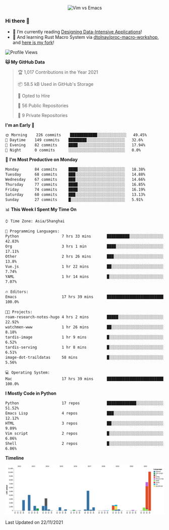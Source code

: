 <p align="center">
    <img src="https://gist.githubusercontent.com/coldnight/e696baffb094e71c96cb302118878eae/raw/40ea5053a6f66cc65f90f437e4173497da225958/banner.gif" alt="Vim vs Emacs" />
</p>

### Hi there 👋

- 📖 I’m currently reading [Designing Data-Intensive Applications](https://www.oreilly.com/library/view/designing-data-intensive-applications/9781491903063/)!
- 🌱 And learning Rust Macro System via [dtolnay/proc-macro-workshop](https://github.com/dtolnay/proc-macro-workshop), and [here is my fork](https://github.com/coldnight/proc-macro-workshop)!

<!--START_SECTION:waka-->
![Profile Views](http://img.shields.io/badge/Profile%20Views-6-blue)

**🐱 My GitHub Data** 

> 🏆 1,017 Contributions in the Year 2021
 > 
> 📦 58.5 kB Used in GitHub's Storage 
 > 
> 💼 Opted to Hire
 > 
> 📜 56 Public Repositories 
 > 
> 🔑 9 Private Repositories  
 > 
**I'm an Early 🐤** 

```text
🌞 Morning    226 commits    ████████████░░░░░░░░░░░░░   49.45% 
🌆 Daytime    149 commits    ████████░░░░░░░░░░░░░░░░░   32.6% 
🌃 Evening    82 commits     ████░░░░░░░░░░░░░░░░░░░░░   17.94% 
🌙 Night      0 commits      ░░░░░░░░░░░░░░░░░░░░░░░░░   0.0%

```
📅 **I'm Most Productive on Monday** 

```text
Monday       84 commits     ████░░░░░░░░░░░░░░░░░░░░░   18.38% 
Tuesday      68 commits     ███░░░░░░░░░░░░░░░░░░░░░░   14.88% 
Wednesday    67 commits     ███░░░░░░░░░░░░░░░░░░░░░░   14.66% 
Thursday     77 commits     ████░░░░░░░░░░░░░░░░░░░░░   16.85% 
Friday       74 commits     ████░░░░░░░░░░░░░░░░░░░░░   16.19% 
Saturday     60 commits     ███░░░░░░░░░░░░░░░░░░░░░░   13.13% 
Sunday       27 commits     █░░░░░░░░░░░░░░░░░░░░░░░░   5.91%

```


📊 **This Week I Spent My Time On** 

```text
⌚︎ Time Zone: Asia/Shanghai

💬 Programming Languages: 
Python                   7 hrs 33 mins       ██████████░░░░░░░░░░░░░░░   42.83% 
Org                      3 hrs 1 min         ████░░░░░░░░░░░░░░░░░░░░░   17.11% 
Other                    2 hrs 26 mins       ███░░░░░░░░░░░░░░░░░░░░░░   13.8% 
Vue.js                   1 hr 22 mins        ██░░░░░░░░░░░░░░░░░░░░░░░   7.74% 
YAML                     1 hr 14 mins        █░░░░░░░░░░░░░░░░░░░░░░░░   7.07%

🔥 Editors: 
Emacs                    17 hrs 39 mins      █████████████████████████   100.0%

🐱‍💻 Projects: 
roam-research-notes-hugo 4 hrs 2 mins        █████░░░░░░░░░░░░░░░░░░░░   22.92% 
watchmen-www             1 hr 26 mins        ██░░░░░░░░░░░░░░░░░░░░░░░   8.18% 
tardis-image             1 hr 9 mins         █░░░░░░░░░░░░░░░░░░░░░░░░   6.52% 
tardis-serving           1 hr 8 mins         █░░░░░░░░░░░░░░░░░░░░░░░░   6.51% 
image-dot-traildatas     58 mins             █░░░░░░░░░░░░░░░░░░░░░░░░   5.56%

💻 Operating System: 
Mac                      17 hrs 39 mins      █████████████████████████   100.0%

```

**I Mostly Code in Python** 

```text
Python                   17 repos            █████████████░░░░░░░░░░░░   51.52% 
Emacs Lisp               4 repos             ███░░░░░░░░░░░░░░░░░░░░░░   12.12% 
HTML                     3 repos             ██░░░░░░░░░░░░░░░░░░░░░░░   9.09% 
Vim script               2 repos             █░░░░░░░░░░░░░░░░░░░░░░░░   6.06% 
Shell                    2 repos             █░░░░░░░░░░░░░░░░░░░░░░░░   6.06%

```


**Timeline**

![Chart not found](https://raw.githubusercontent.com/coldnight/coldnight/master/charts/bar_graph.png) 


 Last Updated on 22/11/2021
<!--END_SECTION:waka-->
